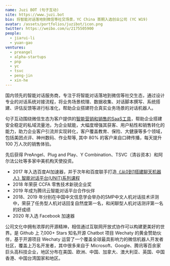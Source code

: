```yaml
---
name: Juzi BOT (句子互动)
site: https://www.juzi.bot
bio: 将智能对话落地到微信等社交场景，YC China 首期入选创业公司 (YC W19)
avatar: /assets/portfolios/juzibot/icon.png
twitter: https://weibo.com/u/2175505900
people:
  - jiarui-li
  - yuan-gao
ventures:
  - preangel
  - alpha-startups
  - pnp
  - yc
  - tsvc
  - peng-jin
  - xin-he
---
```


国内领先的智能对话服务商，专注于将智能对话落地到微信等社交生态，通过设计专业的对话系统对接流程，将业务场景梳理、数据收集、对话脚本撰写、系统搭建、评估反馈等进行标准化，帮助企业搭建符合真实业务场景的对话机器人。

句子互动围绕微信生态为客户提供的[智能营销和销售的SaaS工具](https://juzibot.com)，帮助企业搭建安全稳定的私域流量池，为企业赋能，大幅度增强其获客、用户粘性和销售转化的能力，助力企业客户引流并实现转化，客户覆盖教育、保险、大健康等多个领域，包括美团点评、神州数码、作业帮等, 其中 80% 的客户来自口碑传播，每天提升 100 万人次的销售体验。

先后获得 PreAngel、Plug and Play、Y Combination、TSVC（清谷资本）和阿尔法公社等多家中美机构天使投资。

- 2017 年入选百度AI加速器，并于次年和百度联手打造[《从0到1搭建聊天机器人》智能对话平台(UNIT)系列课程](https://ai.baidu.com/support/video)
- 2018 年荣获 CCFA 零售技术新锐企业奖
- 2019 年成为腾讯云智能对话平台合作伙伴
- 2018、2019 年分别在中国中文信息学会举办的SMP中文人机对话技术评测中，荣获了任务型人机对话回复自然度第一名，和闲聊型人机对话测评第一名的好成绩
- 2020 年入选 Facebook 加速器

公司文化中拥有浓厚的开源精神，相信通过互联网开放式协作可以构建更美好的世界。是 Github 上 7,000+ Stars 知名开源 Chatbot 项目 Wechaty 的黄金赞助伙伴，基于开源项目 Wechaty 运营了一个覆盖全球最具影响力的微信机器人开发者社区，覆盖上万名开发者，其中很多来自于 Microsoft、Google、腾讯等百余家巨头高科技企业，地区分布在美国、欧洲、中国、加拿大、澳大利亚、英国、中国香港、中国台湾国家和地区。
